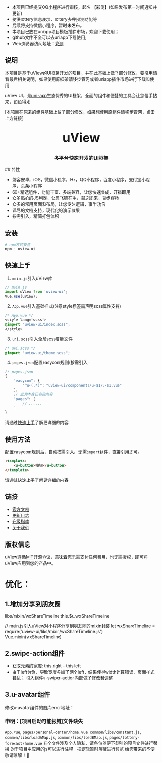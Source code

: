  - 本项目已经提交QQ小程序进行审核，起名 【彩测】(如果发布第一时间通知并更新)
 - 提供lottery信息展示、lottery多种预测功能等
 - 后续将支持微信小程序，暂时未发布。
 - 本项目已放在uniapp项目模板插件市场，欢迎下载使用；
 - github文件不全可以去uniapp下载使用;
 - Web浏览器访问地址：[彩测](https://algate.github.io/Lottery/)

## 说明

本项目是基于uView的UI框架开发的项目，并在此基础上做了部分修改，要引用请看最后相关说明，如果使用原框架请移步管网或者uniapp插件市场进行下载和使用

uView UI，是[uni-app](https://uniapp.dcloud.io/)生态优秀的UI框架，全面的组件和便捷的工具会让您信手拈来，如鱼得水

[本项目在原来的组件基础上做了部分修改，如果想使用原组件请移步管网，点击上方链接]


<h3 align="center" style="margin: 30px 0 30px;font-weight: bold;font-size:40px;">uView</h3>
<h3 align="center">多平台快速开发的UI框架</h3>
## 特性

- 兼容安卓，iOS，微信小程序，H5，QQ小程序，百度小程序，支付宝小程序，头条小程序
- 60+精选组件，功能丰富，多端兼容，让您快速集成，开箱即用
- 众多贴心的JS利器，让您飞镖在手，召之即来，百步穿杨
- 众多的常用页面和布局，让您专注逻辑，事半功倍
- 详尽的文档支持，现代化的演示效果
- 按需引入，精简打包体积

## 安装

```bash
# npm方式安装
npm i uview-ui
```

## 快速上手

1. `main.js`引入uView库
```js
// main.js
import uView from 'uview-ui';
Vue.use(uView);
```

2. `App.vue`引入基础样式(注意style标签需声明scss属性支持)
```css
/* App.vue */
<style lang="scss">
@import "uview-ui/index.scss";
</style>
```

3. `uni.scss`引入全局scss变量文件
```css
/* uni.scss */
@import "uview-ui/theme.scss";
```

4. `pages.json`配置easycom规则(按需引入)

```js
// pages.json
{
	"easycom": {
		"^u-(.*)": "uview-ui/components/u-$1/u-$1.vue"
	},
	// 此为本身已有的内容
	"pages": [
		// ......
	]
}
```

请通过[快速上手](https://uviewui.com/components/quickstart.html)了解更详细的内容 

## 使用方法
配置easycom规则后，自动按需引入，无需`import`组件，直接引用即可。

```html
<template>
	<u-button>按钮</u-button>
</template>
```

请通过[快速上手](https://uviewui.com/components/quickstart.html)了解更详细的内容 

## 链接

- [官方文档](https://uviewui.com/)
- [更新日志](https://uviewui.com/components/changelog.html)
- [升级指南](https://uviewui.com/components/changelog.html)
- [关于我们](https://uviewui.com/cooperation/about.html)


## 版权信息
uView遵循[MIT](https://en.wikipedia.org/wiki/MIT_License)开源协议，意味着您无需支付任何费用，也无需授权，即可将uView应用到您的产品中。

# 优化：

## 1.增加分享到朋友圈
libs/mixin/wxShareTimeline
this.$u.wxShareTimeline

// main.js引入uView对小程序分享到朋友圈的mixin封装
let wxShareTimeline = require('uview-ui/libs/mixin/wxShareTimeline.js');
Vue.mixin(wxShareTimeline)

## 2.swipe-action组件
 - 获取元素的宽度: this.right - this.left
 - 由于left为负，导致宽度多加了两个left，结果使得width计算错误，页面样式错乱；
引入组件u-swiper-action内部做了修改和调整

## 3.u-avatar组件
修改u-avatar组件的图片error地址：


### 申明：[项目启动可能报错]文件缺失
`App.vue`,
`pages/personal-center/home.vue`,
`common/libs/constant.js`,
`common/libs/loadAMap.js`,
`common/libs/loadBMap.js`,
`pages/lottery-forecast/home.vue`
五个文件涉及个人隐私，请各位随便下载别的项目文件进行替换
对于项目中应用的js可以进行注释，把逻辑暂时屏蔽进行预览
给您带来的不便敬请谅解！🌹

